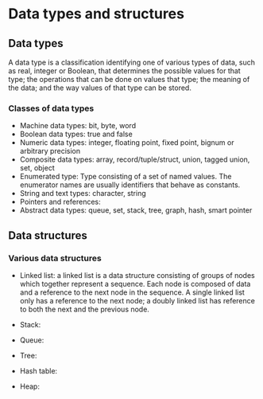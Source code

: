 # Data types and structures

## Data types

A data type is a classification identifying one of various types of data,
such as real, integer or Boolean, that determines the possible values for that type;
the operations that can be done on values that type; the meaning of the data; and the
way values of that type can be stored.

### Classes of data types

* Machine data types: bit, byte, word
* Boolean data types: true and false
* Numeric data types: integer, floating point, fixed point, bignum or arbitrary precision
* Composite data types: array, record/tuple/struct, union, tagged union, set, object
* Enumerated type: Type consisting of a set of named values. The enumerator names are usually
  identifiers that behave as constants.
* String and text types: character, string
* Pointers and references:
* Abstract data types: queue, set, stack, tree, graph, hash, smart pointer


## Data structures

### Various data structures

* Linked list: a linked list is a data structure consisting of groups of nodes which together
represent a sequence. Each node is composed of data and a reference to the next node in the
sequence. A single linked list only has a reference to the next node; a doubly linked list has
reference to both the next and the previous node.

* Stack:

* Queue:

* Tree:

* Hash table:

* Heap:
